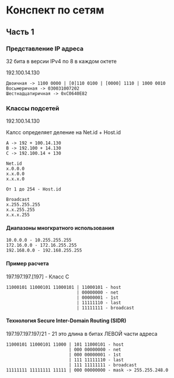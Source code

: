# Конспект по сетям

## Часть 1

### Представление IP адреса

32 бита в версии IPv4 по 8 в каждом октете

192.100.14.130 
```
Двоичная -> 1100 0000 | [0]110 0100 | [0000] 1110 | 1000 0010
Восьмеричная -> 030031007202
Шестнадцатиричная -> 0xC0640E82
```

### Классы подсетей

192.100.14.130

Калсс определяет деление на Net.id + Host.id
```
A -> 192 + 100.14.130
B -> 192.100 + 14.130
C -> 192.100.14 + 130

Net.id
x.0.0.0
x.x.0.0
x.x.x.0

От 1 до 254 - Host.id

Broadcast
x.255.255.255
x.x.255.255
x.x.x.255
```

#### Диапазоны многкратного использования
```
10.0.0.0 - 10.255.255.255
172.16.0.0 - 172.16.255.255
192.168.0.0 - 192.168.255.255
```

#### Пример расчета

197.197.197.[197] - Класс C

```
11000101 11000101 11000101 | 11000101 - host
                           | 00000000 - net
                           | 00000001 - 1st
                           | 11111110 - last
                           | 11111111 - broadcast
```

#### Технология Secure Inter-Domain Routing (SIDR)

197.197.197.197/21 - 21 это длина в битах ЛЕВОЙ части адреса

```
11000101 11000101 11000 | 101 11000101 - host
                        | 000 00000000 - net
                        | 000 00000001 - 1st
                        | 111 11111110 - last
                        | 111 11111111 - broadcast
11111111 11111111 11111 | 000 00000000 - mask -> 255.255.248.0
```
